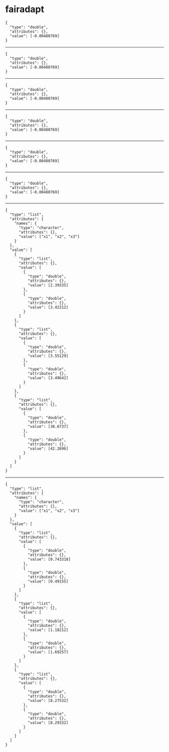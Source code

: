 # fairadapt

    {
      "type": "double",
      "attributes": {},
      "value": [-0.00480769]
    }

---

    {
      "type": "double",
      "attributes": {},
      "value": [-0.00480769]
    }

---

    {
      "type": "double",
      "attributes": {},
      "value": [-0.00480769]
    }

---

    {
      "type": "double",
      "attributes": {},
      "value": [-0.00480769]
    }

---

    {
      "type": "double",
      "attributes": {},
      "value": [-0.00480769]
    }

---

    {
      "type": "double",
      "attributes": {},
      "value": [-0.00480769]
    }

---

    {
      "type": "list",
      "attributes": {
        "names": {
          "type": "character",
          "attributes": {},
          "value": ["x1", "x2", "x3"]
        }
      },
      "value": [
        {
          "type": "list",
          "attributes": {},
          "value": [
            {
              "type": "double",
              "attributes": {},
              "value": [2.39335]
            },
            {
              "type": "double",
              "attributes": {},
              "value": [3.42212]
            }
          ]
        },
        {
          "type": "list",
          "attributes": {},
          "value": [
            {
              "type": "double",
              "attributes": {},
              "value": [3.55129]
            },
            {
              "type": "double",
              "attributes": {},
              "value": [3.49642]
            }
          ]
        },
        {
          "type": "list",
          "attributes": {},
          "value": [
            {
              "type": "double",
              "attributes": {},
              "value": [38.6737]
            },
            {
              "type": "double",
              "attributes": {},
              "value": [42.2696]
            }
          ]
        }
      ]
    }

---

    {
      "type": "list",
      "attributes": {
        "names": {
          "type": "character",
          "attributes": {},
          "value": ["x1", "x2", "x3"]
        }
      },
      "value": [
        {
          "type": "list",
          "attributes": {},
          "value": [
            {
              "type": "double",
              "attributes": {},
              "value": [0.743318]
            },
            {
              "type": "double",
              "attributes": {},
              "value": [0.49155]
            }
          ]
        },
        {
          "type": "list",
          "attributes": {},
          "value": [
            {
              "type": "double",
              "attributes": {},
              "value": [1.18212]
            },
            {
              "type": "double",
              "attributes": {},
              "value": [1.69257]
            }
          ]
        },
        {
          "type": "list",
          "attributes": {},
          "value": [
            {
              "type": "double",
              "attributes": {},
              "value": [8.27532]
            },
            {
              "type": "double",
              "attributes": {},
              "value": [8.29332]
            }
          ]
        }
      ]
    }

